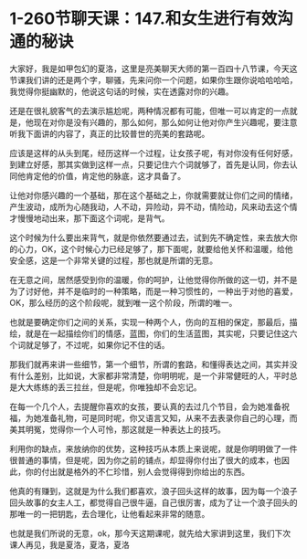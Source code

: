 # 1-260节聊天课：147.和女生进行有效沟通的秘诀

大家好，我是如甲包幻的夏洛，这里是亮美聊天大师的第一百四十八节课，今天这节课我们讲的还是两个字，聊骚，先来问你一个问题，如果你生跟你说哈哈哈哈，我觉得你挺幽默的，他说这句话的时候，实在透露对你的兴趣。

还是在很礼貌客气的去演示尴尬呢，两种情况都有可能，但唯一可以肯定的一点就是，他现在对你是没有兴趣的，那么如何，那么如何让他对你产生兴趣呢，要注意听我下面讲的内容了，真正的比较普世的亮美的套路呢。

应该是这样的从头到尾，经历这样一个过程，让女孩子呢，有对你没有任何好感，到建立好感，那其实做到这样一点，只要记住六个词就够了，首先是认同，你去认同他肯定他的价值，肯定他的脉底，这才具备了。

让他对你感兴趣的一个基础，那在这个基础之上，你就需要就让你们之间的情绪，产生波动，成所为心随我动，人不动，异险动，异不动，情险动，风来动去这个情才慢慢地动出来，那下面这个词呢，是背气。

这个时候为什么要出来背气，就是你依然要通过去，试到先不确定性，来去放大你的心力，OK，这个时候心力已经足够了，那下面呢，就要给他关怀和温暖，给他安全感，这是一个非常关键的过程，那也就是所谓的无意。

在无意之间，居然感受到你的温暖，你的呵护，让他觉得你所做的这一切，并不是为了讨好他，并不是临时的一种策略，而是一种习惯性的，一种出于对他的喜爱，OK，那么经历的这个阶段呢，就到唯一这个阶段，所谓的唯一。

也就是要确定你们之间的关系，实现一种两个人，伤向的互相的保定，那最后，描绘，就是在一起描绘你们的情感，蓝图，你们的生活蓝图，其实呢，只要记住这六个词就足够了，不过呢，如果你记不住的话。

那我们就再来讲一些细节，第一个细节，所谓的套路，和懂得表达之间，其实并没有什么差别，比如说，大家都非常清楚，你明明呢，是一个非常健旺的人，平时总是大大练练的丢三拉丝，但是呢，你唯独却不会忘记。

在每一个几个人，去提醒你喜欢的女孩，要认真的去过几个节目，会为她准备祝福，为她准备礼物，可是同时呢，你又语言又知，从来不去表录你自己的心理，而美其明冤，觉得你一个人可怜，那这就是一种表达上的技巧。

利用你的缺点，来放纳你的优势，这种技巧从本质上来说呢，就是你明明做了一件很普通的事情，但是呢，因为你之前的铺点，却显得你付出了很大的成本，也因此，你的付出就是格外的不仁珍惜，别人会觉得得到你给出的东西。

他真的有赚到，这就是为什么我们都喜欢，浪子回头这样的故事，因为每一个浪子回头故事的女主人工，都觉得自己很牛逼，自己很厉害，成为了让一个浪子回头的那唯一的一把钥匙，去合理化，让他看起来非常的随意。

也就是我们所说的无意，ok，那今天这期课呢，就先给大家讲到这里，我们下次课人再见，我是夏洛，夏洛，夏洛
